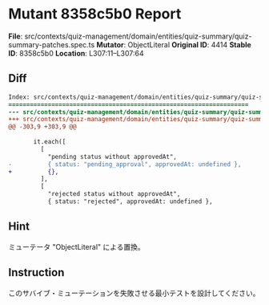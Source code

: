 # Mutant 8358c5b0 Report

**File**: src/contexts/quiz-management/domain/entities/quiz-summary/quiz-summary-patches.spec.ts
**Mutator**: ObjectLiteral
**Original ID**: 4414
**Stable ID**: 8358c5b0
**Location**: L307:11–L307:64

## Diff

```diff
Index: src/contexts/quiz-management/domain/entities/quiz-summary/quiz-summary-patches.spec.ts
===================================================================
--- src/contexts/quiz-management/domain/entities/quiz-summary/quiz-summary-patches.spec.ts	original
+++ src/contexts/quiz-management/domain/entities/quiz-summary/quiz-summary-patches.spec.ts	mutated #4414
@@ -303,9 +303,9 @@
 
       it.each([
         [
           "pending status without approvedAt",
-          { status: "pending_approval", approvedAt: undefined },
+          {},
         ],
         [
           "rejected status without approvedAt",
           { status: "rejected", approvedAt: undefined },
```

## Hint

ミューテータ "ObjectLiteral" による置換。

## Instruction

このサバイブ・ミューテーションを失敗させる最小テストを設計してください。
